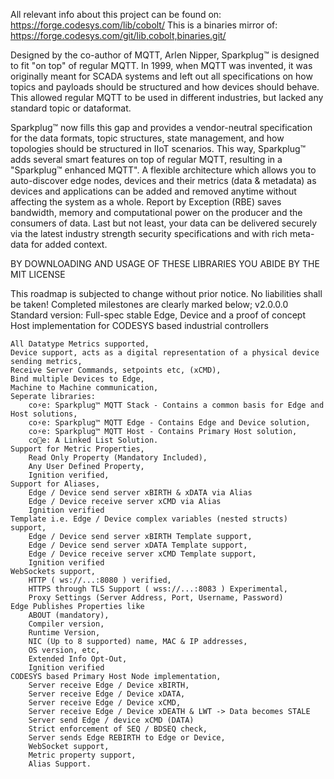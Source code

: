 All relevant info about this project can be found on: https://forge.codesys.com/lib/cobolt/
This is a binaries mirror of: https://forge.codesys.com/git/lib,cobolt,binaries.git/

Designed by the co-author of MQTT, Arlen Nipper, Sparkplug™ is designed to fit "on top" of regular MQTT. In 1999, when MQTT was invented, it was originally meant for SCADA systems and left out all specifications on how topics and payloads should be structured and how devices should behave. This allowed regular MQTT to be used in different industries, but lacked any standard topic or dataformat.

Sparkplug™ now fills this gap and provides a vendor-neutral specification for the data formats, topic structures, state management, and how topologies should be structured in IIoT scenarios. This way, Sparkplug™ adds several smart features on top of regular MQTT, resulting in a "Sparkplug™ enhanced MQTT". A flexible architecture which allows you to auto-discover edge nodes, devices and their metrics (data & metadata) as devices and applications can be added and removed anytime without affecting the system as a whole. Report by Exception (RBE) saves bandwidth, memory and computational power on the producer and the consumers of data. Last but not least, your data can be delivered securely via the latest industry strength security specifications and with rich meta-data for added context. 

BY DOWNLOADING AND USAGE OF THESE LIBRARIES YOU ABIDE BY THE MIT LICENSE

This roadmap is subjected to change without prior notice. No liabilities shall be taken! Completed milestones are clearly marked below;
v2.0.0.0 Standard version: Full-spec stable Edge, Device and a proof of concept Host implementation for CODESYS based industrial controllers

    All Datatype Metrics supported,
    Device support, acts as a digital representation of a physical device sending metrics,
    Receive Server Commands, setpoints etc, (xCMD),
    Bind multiple Devices to Edge,
    Machine to Machine communication,
    Seperate libraries:
        co⚡e: Sparkplug™ MQTT Stack - Contains a common basis for Edge and Host solutions,
        co⚡e: Sparkplug™ MQTT Edge - Contains Edge and Device solution,
        co⚡e: Sparkplug™ MQTT Host - Contains Primary Host solution,
        co🔗e: A Linked List Solution.
    Support for Metric Properties,
        Read Only Property (Mandatory Included),
        Any User Defined Property,
        Ignition verified,
    Support for Aliases,
        Edge / Device send server xBIRTH & xDATA via Alias
        Edge / Device receive server xCMD via Alias
        Ignition verified
    Template i.e. Edge / Device complex variables (nested structs) support,
        Edge / Device send server xBIRTH Template support,
        Edge / Device send server xDATA Template support,
        Edge / Device receive server xCMD Template support,
        Ignition verified
    WebSockets support,
        HTTP ( ws://...:8080 ) verified,
        HTTPS through TLS Support ( wss://...:8083 ) Experimental,
        Proxy Settings (Server Address, Port, Username, Password)
    Edge Publishes Properties like
        ABOUT (mandatory),
        Compiler version,
        Runtime Version,
        NIC (Up to 8 supported) name, MAC & IP addresses,
        OS version, etc,
        Extended Info Opt-Out,
        Ignition verified
    CODESYS based Primary Host Node implementation,
        Server receive Edge / Device xBIRTH,
        Server receive Edge / Device xDATA,
        Server receive Edge / Device xCMD,
        Server receive Edge / Device xDEATH & LWT -> Data becomes STALE
        Server send Edge / device xCMD (DATA)
        Strict enforcement of SEQ / BDSEQ check,
        Server sends Edge REBIRTH to Edge or Device,
        WebSocket support,
        Metric property support,
        Alias Support.
